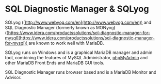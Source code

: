 # SQL Diagnostic Manager &amp;  SQLyog

SQLyog ([http://www.webyog.com/en](http://www.webyog.com/en)) and SQL Diagnostic Manager (formerly known as MONyog)([https://www.idera.com/productssolutions/sql-diagnostic-manager-for-mysql](https://www.idera.com/productssolutions/sql-diagnostic-manager-for-mysql)) are known to work well with MariaDB.

SQLyog runs on Windows and is a graphical MariaDB manager and admin tool, combining the features of MySQL Administrator, [phpMyAdmin](/clients-utilities/graphical-and-enhanced-clients/phpmyadmin/) and other MariaDB Front Ends and MariaDB GUI tools.

SQL Diagnostic Manager runs browser based and is a MariaDB Monitor and Advisor.
